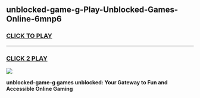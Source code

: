 
## unblocked-game-g-Play-Unblocked-Games-Online-6mnp6
<h3>
<a href="https://premium76.site?title=unblocked-game-g&ref=25A">CLICK TO PLAY</a></h3>
<hr>

<h3>
<a href="https://premium76.site?title=unblocked-game-g&ref=25A">CLICK 2 PLAY</a>
  
</h3>

<a href="https://premium76.site?title=unblocked-game-g&ref=25A"><img src="https://clearcache.store/games.png"></a>


**unblocked-game-g games unblocked: Your Gateway to Fun and Accessible Online Gaming**
